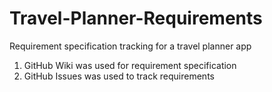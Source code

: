 # Travel-Planner-Requirements
Requirement specification tracking for a travel planner app

1. GitHub Wiki was used for requirement specification
2. GitHub Issues was used to track requirements 
